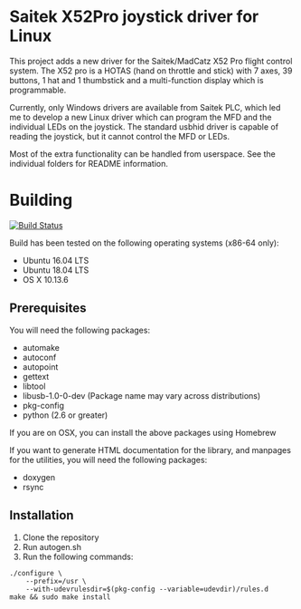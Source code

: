 Saitek X52Pro joystick driver for Linux
=======================================

This project adds a new driver for the Saitek/MadCatz X52 Pro flight
control system. The X52 pro is a HOTAS (hand on throttle and stick)
with 7 axes, 39 buttons, 1 hat and 1 thumbstick and a multi-function
display which is programmable.

Currently, only Windows drivers are available from Saitek PLC, which
led me to develop a new Linux driver which can program the MFD and
the individual LEDs on the joystick. The standard usbhid driver is
capable of reading the joystick, but it cannot control the MFD or LEDs.

Most of the extra functionality can be handled from userspace. See
the individual folders for README information.

# Building

[![Build Status](https://www.travis-ci.org/nirenjan/x52pro-linux.svg?branch=master)](https://www.travis-ci.org/nirenjan/x52pro-linux)

Build has been tested on the following operating systems (x86-64 only):

* Ubuntu 16.04 LTS
* Ubuntu 18.04 LTS
* OS X 10.13.6

## Prerequisites

You will need the following packages:

* automake
* autoconf
* autopoint
* gettext
* libtool
* libusb-1.0-0-dev (Package name may vary across distributions)
* pkg-config
* python (2.6 or greater)

If you are on OSX, you can install the above packages using Homebrew

If you want to generate HTML documentation for the library, and manpages for
the utilities, you will need the following packages:

* doxygen
* rsync

## Installation

1. Clone the repository
2. Run autogen.sh
3. Run the following commands:
```
./configure \
    --prefix=/usr \
    --with-udevrulesdir=$(pkg-config --variable=udevdir)/rules.d
make && sudo make install
```

